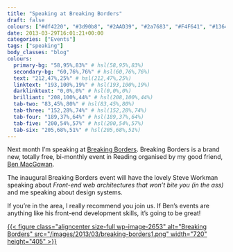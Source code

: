 ```yaml
---
title: "Speaking at Breaking Borders"
draft: false
colours: ["#df4220", "#3d90b8", "#2AAD39", "#2a7683", "#F4F641", "#136471", "#D96FD8"]
date: 2013-03-29T16:01:21+00:00
categories: ["Events"]
tags: ["speaking"]
body_classes: "blog"
colours:
  primary-bg: "58,95%,83%" # hsl(58,95%,83%)
  secondary-bg: "60,76%,76%" # hsl(60,76%,76%)
  text: "212,47%,25%" # hsl(212,47%,25%)
  linktext: "193,100%,19%" # hsl(193,100%,19%)
  darklinktext: "0,0%,0%" # hsl(0,0%,0%)
  brilliant: "208,100%,44%" # hsl(208,100%,44%)
  tab-two: "83,45%,80%" # hsl(83,45%,80%)
  tab-three: "152,28%,74%" # hsl(152,28%,74%)
  tab-four: "189,37%,64%" # hsl(189,37%,64%)
  tab-five: "200,54%,57%" # hsl(200,54%,57%)
  tab-six: "205,68%,51%" # hsl(205,68%,51%)
---
```


Next month I’m speaking at [Breaking Borders](http://breakingborde.rs/). Breaking Borders is a brand new, totally free, bi-monthly event in Reading organised by my good friend, [Ben MacGowan](http://www.benmacgowan.co.uk/).

The inaugural Breaking Borders event will have the lovely Steve Workman speaking about *Front-end web architectures that won’t bite you (in the ass)* and me speaking about design systems.

If you’re in the area, I really recommend you join us. If Ben’s events are anything like his front-end development skills, it’s going to be great!

[{{< figure class="aligncenter size-full wp-image-2653" alt="Breaking Borders" src="/images/2013/03/breaking-borders1.png" width="720" height="405" >}}](http://breakingborde.rs/)

	